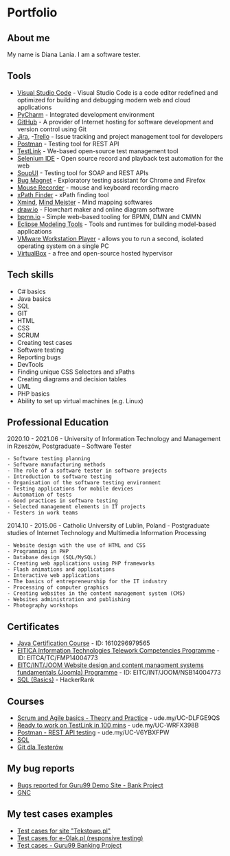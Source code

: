 # Portfolio

## About me
My name is Diana Lania. I am a software tester.

## Tools
  - [Visual Studio Code](https://code.visualstudio.com) - Visual Studio Code is a code editor redefined and optimized for building and debugging modern web and cloud applications  
  - [PyCharm](https://www.jetbrains.com/pycharm/) - Integrated development environment
  - [GitHub](https://github.com/MagdalenaOlak) - A provider of Internet hosting for software development and version control using Git
  - [Jira](https://www.atlassian.com/software/jira0), -[Trello](https://trello.com/) - Issue tracking and project management tool for developers
  - [Postman](https://www.postman.com/) - Testing tool for REST API
  - [TestLink](https://bitnami.com/stack/testlink) - We-based open-source test management tool
  - [Selenium IDE](https://chrome.google.com/webstore/detail/selenium-ide/mooikfkahbdckldjjndioackbalphokd) - Open source record and playback test automation for the web
  - [SoupUI](https://www.soapui.org/tools/soapui/) - Testing tool for SOAP and REST APIs  
  - [Bug Magnet](https://chrome.google.com/webstore/detail/bug-magnet/efhedldbjahpgjcneebmbolkalbhckfi?hl=pl) - Exploratory testing assistant for Chrome and Firefox
  - [Mouse Recorder](https://www.mouserecorder.com/) - mouse and keyboard recording macro
  - [xPath Finder](https://chrome.google.com/webstore/detail/xpath-finder/ihnknokegkbpmofmafnkoadfjkhlogph) - xPath finding tool
  - [Xmind](https://www.xmind.net/), [Mind Meister](https://www.mindmeister.com/) - Mind mapping softwares
  - [draw.io](https://app.diagrams.net/) - Flowchart maker and online diagram software
  - [bpmn.io](https://bpmn.io) - Simple web-based tooling for BPMN, DMN and CMMN
  - [Eclipse Modeling Tools](https://www.eclipse.org/downloads/packages/release/juno/sr1/eclipse-modeling-tools) - Tools and runtimes for building model-based applications
  - [VMware Workstation Player](https://www.vmware.com/products/workstation-player.html) - allows you to run a second, isolated operating system on a single PC
  - [VirtualBox](https://www.virtualbox.org) - a free and open-source hosted hypervisor
  

## Tech skills
  - C# basics
  - Java basics
  - SQL
  - GIT
  - HTML
  - CSS    
  - SCRUM
  - Creating test cases
  - Software testing
  - Reporting bugs      
  - DevTools
  - Finding unique CSS Selectors and xPaths
  - Creating diagrams and decision tables    
  - UML
  - PHP basics
  - Ability to set up virtual machines (e.g. Linux) 
  
  
## Professional Education
2020.10 - 2021.06 - University of Information Technology and Management in Rzeszów, 
Postgraduate – Software Tester

    - Software testing planning
    - Software manufacturing methods
    - The role of a software tester in software projects
    - Introduction to software testing
    - Organisation of the software testing environment
    - Testing applications for mobile devices
    - Automation of tests
    - Good practices in software testing
    - Selected management elements in IT projects
    - Testers in work teams
      
2014.10 - 2015.06 - Catholic University of Lublin, Poland - Postgraduate studies of Internet Technology and Multimedia Information Processing
    
    - Website design with the use of HTML and CSS
    - Programming in PHP
    - Database design (SQL/MySQL)
    - Creating web applications using PHP frameworks
    - Flash animations and applications
    - Interactive web applications
    - The basics of entrepreneurship for the IT industry
    - Processing of computer graphics
    - Creating websites in the content management system (CMS)
    - Websites administration and publishing
    - Photography workshops

## Certificates
  - [Java Certification Course](https://www.programminghub.io/certificates) - ID: 1610296979565
  - [EITICA Information Technologies Telework Competencies Programme](https://eitci.org/validate) - ID: EITCA/TC/FMP14004773 
  - [EITC/INT/JOOM Website design and content managment systems fundamentals (Joomla) Programme](https://eitci.org/validate) - ID: EITC/INT/JOOM/NSB14004773
  - [SQL (Basics)](https://www.hackerrank.com/certificates/bd4f29e6e38d?utm_medium=email&utm_source=mail_template_1393&utm_campaign=hrc_skills_certificate)  - HackerRank

## Courses
  - [Scrum and Agile basics - Theory and Practice](https://www.udemy.com/course/scrum-podstawy-teoretyczne-praktyczne-certyfikacja/) - ude.my/UC-DLFGE9QS
  - [Ready to work on TestLink in 100 mins](https://www.udemy.com/course/testlink/) - ude.my/UC-WRFX398B  
  - [Postman - REST API testing](https://www.udemy.com/course/kurs-postman/) - ude.my/UC-V6YBXFPW
  - [SQL](https://www.sololearn.com)
  - [Git dla Testerów](https://jaktestowac.pl/git/)  





## My bug reports
  - [Bugs reported for Guru99 Demo Site - Bank Project](https://drive.google.com/file/d/1_OIMrUsWhHQH0UySkRRPFyJZ8zO29GT1/view?usp=sharing)
  - [GNC](https://github.com/MagdalenaOlak)

## My test cases examples
  - [Test cases for site "Tekstowo.pl"](https://drive.google.com/file/d/1ntDtBNFb4GHWhssaQyAfjCglTI6xMgkF/view?usp=sharing)
  - [Test cases for e-Olak.pl (responsive testing)](https://docs.google.com/spreadsheets/d/1nDiDnWB8NnpGTpesefPGGXRVDg4kp8OMRUn5wCkN7cg/edit?usp=sharing)
  - [Test cases - Guru99 Banking Project](https://docs.google.com/spreadsheets/d/11daAgpAHfilT4yJQmND4xiHN4xhYMWvIQG5AclEiLaE/edit?usp=sharing)


    




